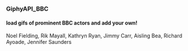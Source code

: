 ### GiphyAPI_BBC

#### load gifs of prominent BBC actors and add your own!

Noel Fielding,
Rik Mayall,
Kathryn Ryan,
Jimmy Carr,
Aisling Bea,
Richard Ayoade,
Jennifer Saunders
